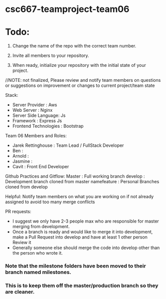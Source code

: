 # csc667-teamproject-team06


# Todo:

1. Change the name of the repo with the correct team number.

2. Invite all members to your repository.

3. When ready, initialize your repository with the initial state of your project.

//NOTE:  not finalized, Please review and notify team members on questions or suggestions on improvement or changes to current project/team state

Stack:
- Server Provider : Aws
- Web Server : Nginx 
- Server Side Language: Js
- Framework : Express Js
- Frontend Technologies : Bootstrap

Team 06 Members and Roles:
- Jarek Rettinghouse : Team Lead / FullStack Developer
- Ben : 
- Arnold : 
- Jasmine : 
- Cavit : Front End Developer

Github Practices and Gitflow:
Master : Full working branch
develop : Development branch cloned from master
namefeature : Personal Branches cloned from develop

Helpful: Notify team members on what you are working on if not already assigned to avoid too many merge conflicts

PR requests:
- I suggest we only have 2-3 people max who are responsible for master merging from development.
- Once a branch is ready and would like to merge it into development, make a Pull Request into develop and have at least 1 other person Review it
- Generally someone else should merge the code into develop other than the person who wrote it.



### Note that the milestone folders have been moved to their branch named milestones. 
### This is to keep them off the master/production branch so they are cleaner.
